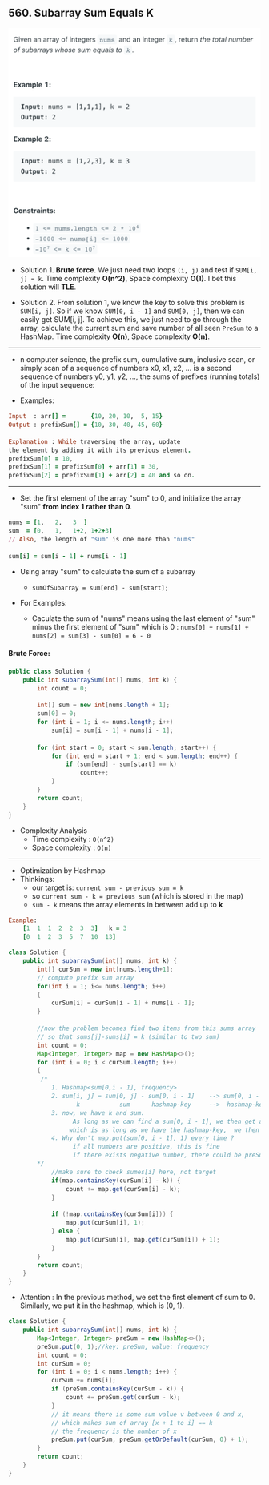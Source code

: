 ## 560. Subarray Sum Equals K
![](img/2022-05-04-12-25-34.png)

- Solution 1. **Brute force**. We just need two loops `(i, j)` and test if 
  `SUM[i, j] = k`. Time complexity **O(n^2)**, Space complexity **O(1)**. 
  I bet this solution will **TLE**.

- Solution 2. From solution 1, we know the key to solve this problem is `SUM[i, j]`. 
  So if we know `SUM[0, i - 1]` and `SUM[0, j]`, then we can easily get SUM[i, j]. To 
  achieve this, we just need to go through the array, calculate the current sum and 
  save number of all seen `PreSum` to a HashMap. Time complexity **O(n)**, Space 
  complexity **O(n)**.

---

- n computer science, the prefix sum, cumulative sum, inclusive scan, or simply scan 
  of a sequence of numbers x0, x1, x2, ... is a second sequence of numbers y0, y1, 
  y2, ..., the sums of prefixes (running totals) of the input sequence:

- Examples:

```ruby
Input  : arr[] =       {10, 20, 10,  5, 15}
Output : prefixSum[] = {10, 30, 40, 45, 60}

Explanation : While traversing the array, update 
the element by adding it with its previous element.
prefixSum[0] = 10, 
prefixSum[1] = prefixSum[0] + arr[1] = 30, 
prefixSum[2] = prefixSum[1] + arr[2] = 40 and so on.
```
---

- Set the first element of the array "sum" to 0, and initialize the array "sum" 
  **from index 1 rather than 0**.

```ruby
nums = [1,   2,   3  ]
sum  = [0,   1,   1+2, 1+2+3] 
// Also, the length of "sum" is one more than "nums"  

sum[i] = sum[i - 1] + nums[i - 1]
```

- Using array "sum" to calculate the sum of a subarray
  - `sumOfSubarray = sum[end] - sum[start];`

- For Examples:
  - Caculate the sum of "nums" means using 
    the last element of "sum" minus the first element of "sum" which is 0 :
    `nums[0] + nums[1] + nums[2] = sum[3] - sum[0] = 6 - 0`

#### Brute Force:

```java
public class Solution {
    public int subarraySum(int[] nums, int k) {
        int count = 0;
      
        int[] sum = new int[nums.length + 1];
        sum[0] = 0;
        for (int i = 1; i <= nums.length; i++)
            sum[i] = sum[i - 1] + nums[i - 1];
      
        for (int start = 0; start < sum.length; start++) {
            for (int end = start + 1; end < sum.length; end++) {
                if (sum[end] - sum[start] == k)
                    count++;
            }
        }
        return count;
    }
}
```

- Complexity Analysis
  - Time complexity : `O(n^2)`
  - Space complexity : `O(n)`

---

- Optimization by Hashmap
- Thinkings:
  - our target is: `current sum - previous sum = k`
  - so `current sum - k = previous sum` (which is stored in the map)
  - `sum - k` means the array elements in between add up to **k**

```ruby
Example:
    [1  1  1  2  2  3  3]   k = 3
    [0  1  2  3  5  7  10  13]
```

```java
class Solution {
    public int subarraySum(int[] nums, int k) {
        int[] curSum = new int[nums.length+1];
        // compute prefix sum array
        for(int i = 1; i<= nums.length; i++)
        {
            curSum[i] = curSum[i - 1] + nums[i - 1];
        }
        
        //now the problem becomes find two items from this sums array 
        // so that sums[j]-sums[i] = k (similar to two sum)
        int count = 0; 
        Map<Integer, Integer> map = new HashMap<>();
        for (int i = 0; i < curSum.length; i++)
        {
         /*
            1. Hashmap<sum[0,i - 1], frequency>
            2. sum[i, j] = sum[0, j] - sum[0, i - 1]    --> sum[0, i - 1] = sum[0, j] - sum[i, j]
                   k           sum      hashmap-key     -->  hashmap-key  =  sum - k
            3. now, we have k and sum.  
                  As long as we can find a sum[0, i - 1], we then get a valid subarray
                 which is as long as we have the hashmap-key,  we then get a valid subarray
            4. Why don't map.put(sum[0, i - 1], 1) every time ?
                  if all numbers are positive, this is fine
                  if there exists negative number, there could be preSum frequency > 1
        */         
            //make sure to check sumes[i] here, not target
            if(map.containsKey(curSum[i] - k)) {
                count += map.get(curSum[i] - k);
            }

            if (!map.containsKey(curSum[i])) {
                map.put(curSum[i], 1);
            } else {
                map.put(curSum[i], map.get(curSum[i]) + 1);
            }
        }
        return count;        
    }
}
```


  - Attention : In the previous method, we set the first element of sum to 0. 
    Similarly, we put it in the hashmap, which is (0, 1).


```java
class Solution {
    public int subarraySum(int[] nums, int k) {
        Map<Integer, Integer> preSum = new HashMap<>();
        preSum.put(0, 1);//key: preSum, value: frequency
        int count = 0;
        int curSum = 0;
        for (int i = 0; i < nums.length; i++) {
            curSum += nums[i];
            if (preSum.containsKey(curSum - k)) {
                count += preSum.get(curSum - k);                
            }
            // it means there is some sum value v between 0 and x, 
            // which makes sum of array [x + 1 to i] == k
            // the frequency is the number of x
            preSum.put(curSum, preSum.getOrDefault(curSum, 0) + 1);
        }
        return count;
    }
}
```